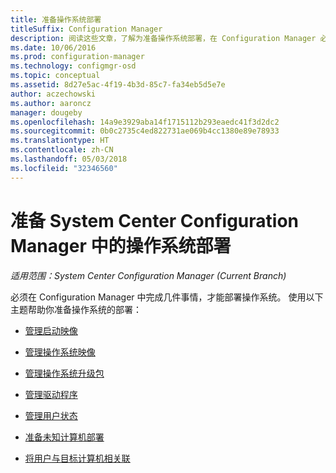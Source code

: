 ```yaml
---
title: 准备操作系统部署
titleSuffix: Configuration Manager
description: 阅读这些文章，了解为准备操作系统部署，在 Configuration Manager 必须做的事情。
ms.date: 10/06/2016
ms.prod: configuration-manager
ms.technology: configmgr-osd
ms.topic: conceptual
ms.assetid: 8d27e5ac-4f19-4b3d-85c7-fa34eb5d5e7e
author: aczechowski
ms.author: aaroncz
manager: dougeby
ms.openlocfilehash: 14a9e3929aba14f1715112b293eaedc41f3d2dc2
ms.sourcegitcommit: 0b0c2735c4ed822731ae069b4cc1380e89e78933
ms.translationtype: HT
ms.contentlocale: zh-CN
ms.lasthandoff: 05/03/2018
ms.locfileid: "32346560"
---
```

# <a name="prepare-for-operating-system-deployment-in-system-center-configuration-manager"></a>准备 System Center Configuration Manager 中的操作系统部署

*适用范围：System Center Configuration Manager (Current Branch)*

必须在 Configuration Manager 中完成几件事情，才能部署操作系统。 使用以下主题帮助你准备操作系统的部署：  

-   [管理启动映像](manage-boot-images.md)  

-   [管理操作系统映像](manage-operating-system-images.md)  

-   [管理操作系统升级包](manage-operating-system-upgrade-packages.md)  

-   [管理驱动程序](manage-drivers.md)  

-   [管理用户状态](manage-user-state.md)  

-   [准备未知计算机部署](prepare-for-unknown-computer-deployments.md)  

-   [将用户与目标计算机相关联](associate-users-with-a-destination-computer.md)  
